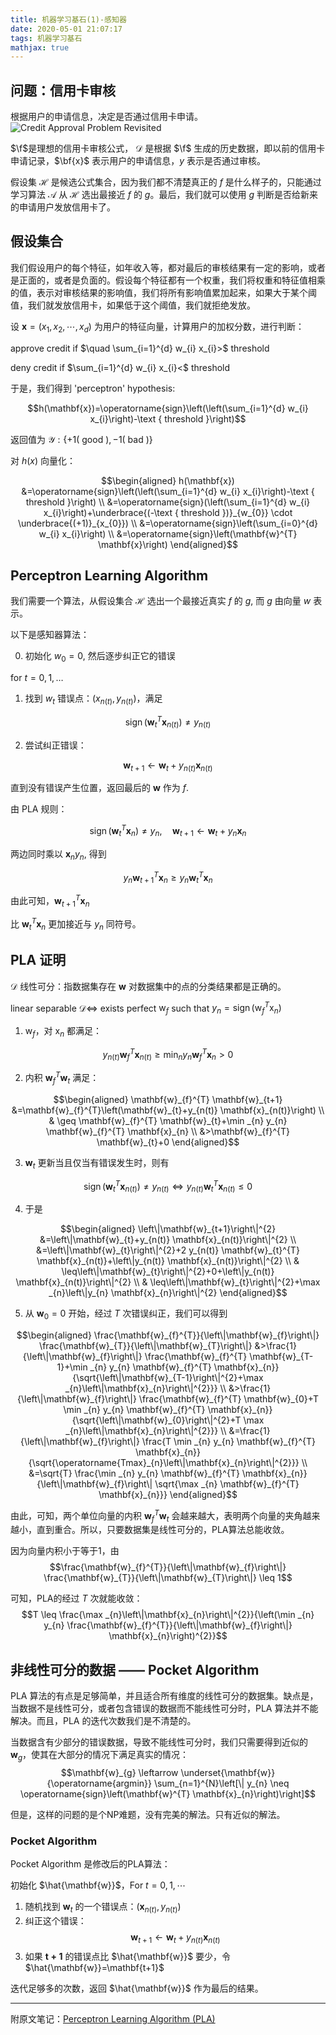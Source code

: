 ```yaml
---
title: 机器学习基石(1)-感知器
date: 2020-05-01 21:07:17
tags: 机器学习基石
mathjax: true
---
```


## 问题：信用卡审核
根据用户的申请信息，决定是否通过信用卡申请。
![Credit Approval Problem Revisited](https://pic.downk.cc/item/5eac28aec2a9a83be594bdd5.png)

$\f$是理想的信用卡审核公式， $\mathcal{D}$ 是根据 $\f$ 生成的历史数据，即以前的信用卡申请记录，$\bf{x}$ 表示用户的申请信息，$y$ 表示是否通过审核。

假设集 $\mathcal{H}$ 是候选公式集合，因为我们都不清楚真正的 $f$ 是什么样子的，只能通过学习算法 $\mathcal{A}$ 从 $\mathcal{H}$ 选出最接近 $f$ 的 $g$。最后，我们就可以使用 $g$ 判断是否给新来的申请用户发放信用卡了。

## 假设集合

我们假设用户的每个特征，如年收入等，都对最后的审核结果有一定的影响，或者是正面的，或者是负面的。假设每个特征都有一个权重，我们将权重和特征值相乘的值，表示对审核结果的影响值，我们将所有影响值累加起来，如果大于某个阈值，我们就发放信用卡，如果低于这个阈值，我们就拒绝发放。

设 $\mathbf{x}=\left(x_{1}, x_{2}, \cdots, x_{d}\right)$ 为用户的特征向量，计算用户的加权分数，进行判断：

approve credit if $\quad \sum_{i=1}^{d} w_{i} x_{i}>$ threshold

deny credit if $\sum_{i=1}^{d} w_{i} x_{i}<$ threshold

于是，我们得到 'perceptron' hypothesis:

$$h(\mathbf{x})=\operatorname{sign}\left(\left(\sum_{i=1}^{d} w_{i} x_{i}\right)-\text { threshold }\right)$$

返回值为 $\mathcal{Y}:\{+1(\text { good }),-1(\text { bad })\}$

对 $h(x)$ 向量化：

$$\begin{aligned}
h(\mathbf{x}) &=\operatorname{sign}\left(\left(\sum_{i=1}^{d} w_{i} x_{i}\right)-\text { threshold }\right) \\
&=\operatorname{sign}(\left(\sum_{i=1}^{d} w_{i} x_{i}\right)+\underbrace{(-\text { threshold })}_{w_{0}} \cdot \underbrace{(+1)}_{x_{0}}) \\
&=\operatorname{sign}\left(\sum_{i=0}^{d} w_{i} x_{i}\right) \\
&=\operatorname{sign}\left(\mathbf{w}^{T} \mathbf{x}\right)
\end{aligned}$$

## Perceptron Learning Algorithm

我们需要一个算法，从假设集合 $\mathcal{H}$ 选出一个最接近真实 $f$ 的 $g$, 而 $g$ 由向量 $w$ 表示。

以下是感知器算法：

0. 初始化 $w_0 = 0$, 然后逐步纠正它的错误

for $t=0,1,\ldots$
1. 找到 $w_t$ 错误点：$(x_{n(t)}, y_{n(t)})$，满足

$$\operatorname{sign}\left(\mathbf{w}_{t}^{T} \mathbf{x}_{n(t)}\right) \neq y_{n(t)}$$

2. 尝试纠正错误：

$$\mathbf{w}_{t+1} \leftarrow \mathbf{w}_{t}+y_{n(t)} \mathbf{x}_{n(t)}$$

直到没有错误产生位置，返回最后的 $\mathbf{w}$ 作为 $f$.

由 PLA 规则：

$$\operatorname{sign}\left(\mathbf{w}_{t}^{T} \mathbf{x}_{n}\right) \neq y_{n}, \quad \mathbf{w}_{t+1} \leftarrow \mathbf{w}_{t}+y_{n} \mathbf{x}_{n}$$

两边同时乘以 $\mathbf{x}_ny_n$, 得到

$$y_{n} \mathbf{w}_{t+1}^{T} \mathbf{x}_{n} \geq y_{n} \mathbf{w}_{t}^{T} \mathbf{x}_{n}$$

由此可知，$\mathbf{w}_{t+1}^{T}\mathbf{x}_n$ 

比 $\mathbf{w}_{t}^{T}\mathbf{x}_n$ 更加接近与 $y_n$ 同符号。

## PLA 证明

$\mathcal{D}$ 线性可分：指数据集存在 $\mathbf{w}$ 对数据集中的点的分类结果都是正确的。

linear separable $\mathcal{D} \Leftrightarrow$ exists perfect $\mathrm{w}_{f}$ such that $y_{n}=\operatorname{sign}\left(\mathrm{w}_{f}^{T} \mathrm{x}_{n}\right)$

1. $\mathrm{w}_f$，对 $\mathrm{x}_{n}$ 都满足：

$$y_{n(t)} \mathbf{w}_{f}^{T} \mathbf{x}_{n(t)} \geq \min _{n} y_{n} \mathbf{w}_{f}^{T} \mathbf{x}_{n}>0$$

2. 内积 $\mathbf{w}_{f}^{T} \mathbf{w}_{t}$ 满足：

$$\begin{aligned}
\mathbf{w}_{f}^{T} \mathbf{w}_{t+1} &=\mathbf{w}_{f}^{T}\left(\mathbf{w}_{t}+y_{n(t)} \mathbf{x}_{n(t)}\right) \\
& \geq \mathbf{w}_{f}^{T} \mathbf{w}_{t}+\min _{n} y_{n} \mathbf{w}_{f}^{T} \mathbf{x}_{n} \\
&>\mathbf{w}_{f}^{T} \mathbf{w}_{t}+0
\end{aligned}$$

3. $\mathbf{w}_{t}$ 更新当且仅当有错误发生时，则有

$$\operatorname{sign}\left(\mathbf{w}_{t}^{T} \mathbf{x}_{n(t)}\right) \neq y_{n(t)} \Leftrightarrow y_{n(t)} \mathbf{w}_{t}^{T} \mathbf{x}_{n(t)} \leq 0$$

4. 于是

$$\begin{aligned}
\left\|\mathbf{w}_{t+1}\right\|^{2} &=\left\|\mathbf{w}_{t}+y_{n(t)} \mathbf{x}_{n(t)}\right\|^{2} \\
&=\left\|\mathbf{w}_{t}\right\|^{2}+2 y_{n(t)} \mathbf{w}_{t}^{T} \mathbf{x}_{n(t)}+\left\|y_{n(t)} \mathbf{x}_{n(t)}\right\|^{2} \\
& \leq\left\|\mathbf{w}_{t}\right\|^{2}+0+\left\|y_{n(t)} \mathbf{x}_{n(t)}\right\|^{2} \\
& \leq\left\|\mathbf{w}_{t}\right\|^{2}+\max _{n}\left\|y_{n} \mathbf{x}_{n}\right\|^{2}
\end{aligned}$$

5. 从 $\mathbf{w}_{0}=0$ 开始，经过 $T$ 次错误纠正，我们可以得到

$$\begin{aligned}
\frac{\mathbf{w}_{f}^{T}}{\left\|\mathbf{w}_{f}\right\|} \frac{\mathbf{w}_{T}}{\left\|\mathbf{w}_{T}\right\|} &>\frac{1}{\left\|\mathbf{w}_{f}\right\|} \frac{\mathbf{w}_{f}^{T} \mathbf{w}_{T-1}+\min _{n} y_{n} \mathbf{w}_{f}^{T} \mathbf{x}_{n}}{\sqrt{\left\|\mathbf{w}_{T-1}\right\|^{2}+\max _{n}\left\|\mathbf{x}_{n}\right\|^{2}}} \\
&>\frac{1}{\left\|\mathbf{w}_{f}\right\|} \frac{\mathbf{w}_{f}^{T} \mathbf{w}_{0}+T \min _{n} y_{n} \mathbf{w}_{f}^{T} \mathbf{x}_{n}}{\sqrt{\left\|\mathbf{w}_{0}\right\|^{2}+T \max _{n}\left\|\mathbf{x}_{n}\right\|^{2}}} \\
&=\frac{1}{\left\|\mathbf{w}_{f}\right\|} \frac{T \min _{n} y_{n} \mathbf{w}_{f}^{T} \mathbf{x}_{n}}{\sqrt{\operatorname{Tmax}_{n}\left\|\mathbf{x}_{n}\right\|^{2}}} \\
&=\sqrt{T} \frac{\min _{n} y_{n} \mathbf{w}_{f}^{T} \mathbf{x}_{n}}{\left\|\mathbf{w}_{f}\right\| \sqrt{\max _{n} \mathbf{w}_{f}^{T} \mathbf{x}_{n}}}
\end{aligned}$$

由此，可知，两个单位向量的内积 $\mathbf{w}_{f}^{T} \mathbf{w}_{t}$ 会越来越大，表明两个向量的夹角越来越小，直到重合。所以，只要数据集是线性可分的，PLA算法总能收敛。

因为向量内积小于等于1，由
$$\frac{\mathbf{w}_{f}^{T}}{\left\|\mathbf{w}_{f}\right\|} \frac{\mathbf{w}_{T}}{\left\|\mathbf{w}_{T}\right\|} \leq 1$$

可知，PLA的经过 $T$ 次就能收敛：
$$T \leq \frac{\max _{n}\left\|\mathbf{x}_{n}\right\|^{2}}{\left(\min _{n} y_{n} \frac{\mathbf{w}_{f}^{T}}{\left\|\mathbf{w}_{f}\right\|} \mathbf{x}_{n}\right)^{2}}$$

## 非线性可分的数据 —— Pocket Algorithm

PLA 算法的有点是足够简单，并且适合所有维度的线性可分的数据集。缺点是，当数据不是线性可分，或者包含错误的数据而不能线性可分时，PLA 算法并不能解决。而且，PLA 的迭代次数我们是不清楚的。

当数据含有少部分的错误数据，导致不能线性可分时，我们只需要得到近似的 $\mathbf{w}_g$，使其在大部分的情况下满足真实的情况：
$$\mathbf{w}_{g} \leftarrow \underset{\mathbf{w}}{\operatorname{argmin}} \sum_{n=1}^{N}\left[\| y_{n} \neq \operatorname{sign}\left(\mathbf{w}^{T} \mathbf{x}_{n}\right)\right]$$

但是，这样的问题的是个NP难题，没有完美的解法。只有近似的解法。

### Pocket Algorithm

Pocket Algorithm 是修改后的PLA算法：

初始化 $\hat{\mathbf{w}}$，For $t = 0,1,\cdots$
1. 随机找到 $\mathbf{w}_t$ 的一个错误点：$\left(\mathbf{x}_{n(t)}, y_{n(t)}\right)$
2. 纠正这个错误：
$$\mathbf{w}_{t+1} \leftarrow \mathbf{w}_{t}+y_{n(t)} \mathbf{x}_{n(t)}$$
3. 如果 $\mathbf{t+1}$ 的错误点比 $\hat{\mathbf{w}}$ 要少，令 $\hat{\mathbf{w}}=\mathbf{t+1}$

迭代足够多的次数，返回 $\hat{\mathbf{w}}$ 作为最后的结果。

--------
附原文笔记：[Perceptron Learning Algorithm (PLA)](http://note.youdao.com/noteshare?id=426dc43c36cced3b98b3cb66d5e0d944)